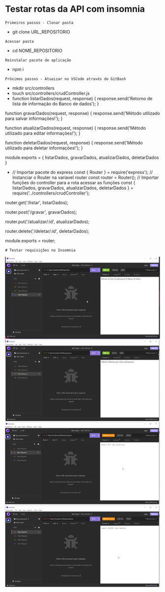 #  Testar rotas da API com insomnia
```
Primeiros passos - Clonar pasta
```
* git clone URL_REPOSITORIO
```
Acessar pasta
```
* cd NOME_REPOSITORIO
```
Reinstalar pacote de aplicação
```
* npm i
```
Próximos passos - Atuaizar no VSCode através do GitBash
```
* mkdir src/controllers
* touch src/controllers/crudController.js
* function listarDados(request, response) {
    response.send('Retorno de lista de informação do Banco de dados');
}

function gravarDados(request, response) {
    response.send('Método utilizado para salvar informações!');
}

function atualizarDados(request, response) {
    response.send('Método utilizado para editar informações!');
}

function deletarDados(request, response) {
    response.send('Método utilizado para deletar informações!');
}

module.exports = {
    listarDados,
    gravarDados, 
    atualizarDados, 
    deletarDados
}
* // Importar pacote do express
const { Router } = require('express');
// Instanciar o Router na variavel router
const router = Router();
// Importar funções do controller para a rota acessar as funções
const { 
    listarDados,
    gravarDados,
    atualizarDados,
    deletarDados
 } = require('../controllers/crudController');

router.get('/listar', listarDados);

router.post('/gravar', gravarDados);

router.put('/atualizar/:id', atualizarDados);

router.delete('/deletar/:id', deletarDados);

module.exports = router;
```
# Testar requisições no Insomnia
```


<img src="./imagens/print re.png">
<img src="./imagens/print re2.png">
<img src="./imagens/print re3.png">
<img src="./imagens/print re4.png">